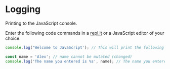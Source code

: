 # Logging 

Printing to the JavaScript console.

Enter the following code commands in a [repl.it](https://repl.it) or a JavaScript editor of your choice. 

```javascript
console.log('Welcome to JavaScript'); // This will print the following message to the console:  "Welcome to JavaScript"
```

```javascript
const name = 'Alex'; // name cannot be mutated (changed) 
console.log('The name you entered is %s', name); // The name you entered is Alex
```
